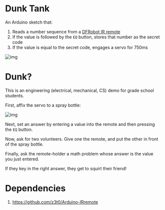 # Dunk Tank

An Arduino sketch that:

1. Reads a number sequence from a [DFRobot IR remote](https://www.robotshop.com/en/dfrobot-ir-remote-kit-arduino.html)
1. If the value is followed by the `EQ` button, stores that number as the secret code
1. If the value is equal to the secret code, engages a servo for 750ms

![img](https://user-images.githubusercontent.com/1819618/53690805-2d0f8c00-3d37-11e9-81e3-c9ab864f57d4.jpg)

# Dunk?

This is an engineering (electrical, mechanical, CS) demo for grade school students.

First, affix the servo to a spray bottle:

![img](https://user-images.githubusercontent.com/1819618/53690906-e02cb500-3d38-11e9-8cdd-c452e97a0b04.png)

Next, set an answer by entering a value into the remote and then pressing the `EQ` button.

Now, ask for two volunteers. Give one the remote, and put the other in front of the spray bottle.

Finally, ask the remote-holder a math problem whose answer is the value you just entered.

If they key in the right answer, they get to squirt their friend!

# Dependencies

1. https://github.com/z3t0/Arduino-IRremote
